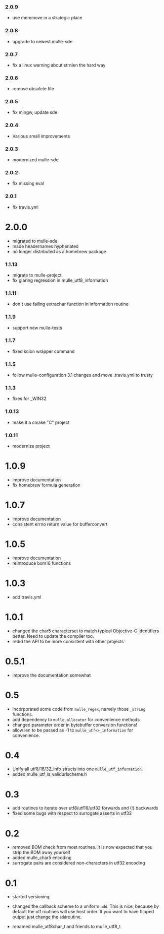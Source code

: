 ### 2.0.9

* use memmove in a strategic place

### 2.0.8

* upgrade to newest mulle-sde

### 2.0.7

* fix a linux warning about strnlen the hard way

### 2.0.6

* remove obsolete file

### 2.0.5

* fix mingw, update sde

### 2.0.4

* Various small improvements

### 2.0.3

* modernized mulle-sde

### 2.0.2

* fix missing eval

### 2.0.1

* fix travis.yml

# 2.0.0

* migrated to mulle-sde
* made headernames hyphenated
* no longer distributed as a homebrew package


### 1.1.13

* migrate to mulle-project
* fix glaring regression in mulle_utf8_information

### 1.1.11

* don't use failing extrachar function in information routine

### 1.1.9

* support new mulle-tests

### 1.1.7

* fixed scion wrapper command

### 1.1.5

* follow mulle-configuration 3.1 changes and move .travis.yml to trusty

### 1.1.3

* fixes for _WIN32

### 1.0.13

* make it a cmake "C" project


### 1.0.11

* modernize project

1.0.9
===

* improve documentation
* fix homebrew formula generation

1.0.7
===

* improve documentation
* consistent errno return value for bufferconvert


1.0.5
===

* improve documentation
* reintroduce bom16 functions

1.0.3
===

* add travis.yml

1.0.1
===

* changed the char5 characterset to match typical Objective-C identifiers
better. Need to update the compiler too.
* redid the API to be more consistent with other projects

0.5.1
===

* improve the documentation somewhat

0.5
===

* incorporated some code from `mulle_regex`, namely those `_string` functions.
* add dependency to `mulle_allocator` for convenience methods
* changed parameter order in bytebuffer conversion functions!
* allow len to be passed as -1 to `mulle_utf<>_information` for convenience.


0.4
===

* Unify all utf8/16/32_info structs into one `mulle_utf_information`.
* added mulle_utf_is_validurlscheme.h


0.3
===

* add routines to iterate over utf8/utf16/utf32 forwards and (!) backwards
* fixed some bugs with respect to surrogate asserts in utf32


0.2
===

* removed BOM check from most routines. It is now expected that you strip
  the BOM away yourself
* added mulle_char5 encoding
* surrogate pairs are considered non-characters in utf32 encoding


0.1
===

* started versioning

* changed the callback scheme to a uniform `add`. This is nice,
  because by default the utf routines will use host order. If you want
  to have flipped output just change the `add`routine.

* renamed mulle_utf8char_t and friends to mulle_utf8_t
